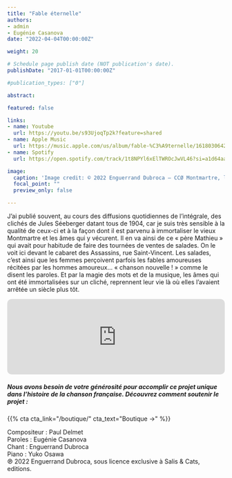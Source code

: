 ```yaml
---
title: "Fable éternelle"
authors:
- admin
- Eugénie Casanova
date: "2022-04-04T00:00:00Z"

weight: 20

# Schedule page publish date (NOT publication's date).
publishDate: "2017-01-01T00:00:00Z"

#publication_types: ["0"]

abstract: 

featured: false

links:
- name: Youtube
  url: https://youtu.be/s93UjoqTp2k?feature=shared
- name: Apple Music
  url: https://music.apple.com/us/album/fable-%C3%A9ternelle/1618030642?i=1618030813
- name: Spotify
  url: https://open.spotify.com/track/1t8NPYl6xElTWROcJwVL46?si=a1d64aa215ec4bd6

image:
  caption: 'Image credit: © 2022 Enguerrand Dubroca – CCØ Montmartre, le père Mathieu en tournée, par Jules Séeberger en 1904 – Paris Collections / Musée Carnavalet'
  focal_point: ""
  preview_only: false

---
```


J’ai publié souvent, au cours des diffusions quotidiennes de l’intégrale, des clichés de Jules Séeberger datant tous de 1904, car je suis très sensible à la qualité de ceux-ci et à la façon dont il est parvenu à immortaliser le vieux Montmartre et les âmes qui y vécurent. Il en va ainsi de ce « père Mathieu » qui avait pour habitude de faire des tournées de ventes de salades. On le voit ici devant le cabaret des Assassins, rue Saint-Vincent. Les salades, c’est ainsi que les femmes perçoivent parfois les fables amoureuses récitées par les hommes amoureux… « chanson nouvelle ! » comme le disent les paroles. Et par la magie des mots et de la musique, les âmes qui ont été immortalisées sur un cliché, reprennent leur vie là où elles l’avaient arrêtée un siècle plus tôt.


<iframe allow="autoplay *; encrypted-media *; fullscreen *; clipboard-write" frameborder="0" height="175" style="width:100%;max-width:720px;overflow:hidden;border-radius:10px;" sandbox="allow-forms allow-popups allow-same-origin allow-scripts allow-storage-access-by-user-activation allow-top-navigation-by-user-activation" src="https://embed.music.apple.com/us/album/fable-%C3%A9ternelle/1618030642?i=1618030813"></iframe>

##### Nous avons besoin de votre générosité pour accomplir ce projet unique dans l’histoire de la chanson française. Découvrez comment soutenir le projet :
{{% cta cta_link="/boutique/" cta_text="Boutique →" %}}

<p>Compositeur : Paul Delmet <br>
Paroles : Eugénie Casanova<br>
Chant : Enguerrand Dubroca<br>
Piano : Yuko Osawa<br>
℗ 2022 Enguerrand Dubroca, sous licence exclusive à Salis & Cats, editions.</p>


